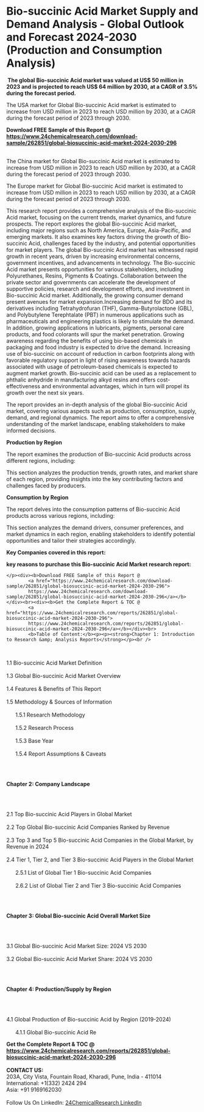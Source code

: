 <h1>Bio-succinic Acid Market Supply and Demand Analysis - Global Outlook and Forecast 2024-2030 (Production and Consumption Analysis)</h1><p><strong> The global Bio-succinic Acid market was valued at US$ 50 million in 2023 and is projected to reach US$ 64 million by 2030, at a CAGR of 3.5% during the forecast period. </strong></p><p>
</p><p>The USA market for Global Bio-succinic Acid market is estimated to increase from USD million in 2023 to reach USD million by 2030, at a CAGR during the forecast period of 2023 through 2030.</p><div><b>Download FREE Sample of this Report @ 
            <a href="https://www.24chemicalresearch.com/download-sample/262851/global-biosuccinic-acid-market-2024-2030-296">
            https://www.24chemicalresearch.com/download-sample/262851/global-biosuccinic-acid-market-2024-2030-296</a></b></div><br><p>
</p><p>The China market for Global Bio-succinic Acid market is estimated to increase from USD million in 2023 to reach USD million by 2030, at a CAGR during the forecast period of 2023 through 2030.</p><p>
</p><p>The Europe market for Global Bio-succinic Acid market is estimated to increase from USD million in 2023 to reach USD million by 2030, at a CAGR during the forecast period of 2023 through 2030.</p><p>
</p><p>This research report provides a comprehensive analysis of the Bio-succinic Acid market, focusing on the current trends, market dynamics, and future prospects. The report explores the global Bio-succinic Acid market, including major regions such as North America, Europe, Asia-Pacific, and emerging markets. It also examines key factors driving the growth of Bio-succinic Acid, challenges faced by the industry, and potential opportunities for market players. The global Bio-succinic Acid market has witnessed rapid growth in recent years, driven by increasing environmental concerns, government incentives, and advancements in technology. The Bio-succinic Acid market presents opportunities for various stakeholders, including Polyurethanes, Resins, Pigments &amp; Coatings. Collaboration between the private sector and governments can accelerate the development of supportive policies, research and development efforts, and investment in Bio-succinic Acid market. Additionally, the growing consumer demand present avenues for market expansion.Increasing demand for BDO and its derivatives including Tetrahydrofuran (THF), Gamma-Butyrolactone (GBL), and Polybutylene Terephtalate (PBT) in numerous applications such as pharmaceuticals and engineering plastics is likely to stimulate the demand. In addition, growing applications in lubricants, pigments, personal care products, and food colorants will spur the market penetration. Growing awareness regarding the benefits of using bio-based chemicals in packaging and food industry is expected to drive the demand. Increasing use of bio-succinic on account of reduction in carbon footprints along with favorable regulatory support in light of rising awareness towards hazards associated with usage of petroleum-based chemicals is expected to augment market growth. Bio-succinic acid can be used as a replacement to phthalic anhydride in manufacturing alkyd resins and offers cost-effectiveness and environmental advantages, which in turn will propel its growth over the next six years.</p><p>
</p><p>The report provides an in-depth analysis of the global Bio-succinic Acid market, covering various aspects such as production, consumption, supply, demand, and regional dynamics. The report aims to offer a comprehensive understanding of the market landscape, enabling stakeholders to make informed decisions.</p><p>
</p><p><strong>Production by Region</strong></p><p>
</p><p>The report examines the production of Bio-succinic Acid products across different regions, including:</p><p>
</p><p>
</p><p>This section analyzes the production trends, growth rates, and market share of each region, providing insights into the key contributing factors and challenges faced by producers.</p><p>
</p><p><strong>Consumption by Region</strong></p><p>
</p><p>The report delves into the consumption patterns of Bio-succinic Acid products across various regions, including:</p><p>
</p><p>
</p><p>This section analyzes the demand drivers, consumer preferences, and market dynamics in each region, enabling stakeholders to identify potential opportunities and tailor their strategies accordingly.</p><p>
<strong>Key Companies covered in this report:</strong></p><p>
</p><p>
</p><p><strong>key reasons to purchase this Bio-succinic Acid Market research report:</strong></p><p>

	</p><div><b>Download FREE Sample of this Report @ 
            <a href="https://www.24chemicalresearch.com/download-sample/262851/global-biosuccinic-acid-market-2024-2030-296">
            https://www.24chemicalresearch.com/download-sample/262851/global-biosuccinic-acid-market-2024-2030-296</a></b></div><br><div><b>Get the Complete Report & TOC @ 
            <a href="https://www.24chemicalresearch.com/reports/262851/global-biosuccinic-acid-market-2024-2030-296">
            https://www.24chemicalresearch.com/reports/262851/global-biosuccinic-acid-market-2024-2030-296</a></b></div><br>
            <b>Table of Content:</b><p><p><strong>Chapter 1: Introduction to Research &amp; Analysis Reports</strong></p><br />
<br />
<p>1.1 Bio-succinic Acid Market Definition<br /><br />
1.3 Global Bio-succinic Acid Market Overview<br /><br />
1.4 Features &amp; Benefits of This Report<br /><br />
1.5 Methodology &amp; Sources of Information<br /><br />
&nbsp;&nbsp;&nbsp;&nbsp;&nbsp; 1.5.1 Research Methodology<br /><br />
&nbsp;&nbsp;&nbsp;&nbsp;&nbsp; 1.5.2 Research Process<br /><br />
&nbsp;&nbsp;&nbsp;&nbsp;&nbsp; 1.5.3 Base Year<br /><br />
&nbsp;&nbsp;&nbsp;&nbsp;&nbsp; 1.5.4 Report Assumptions &amp; Caveats</p><br />
<br />
<p><strong>Chapter 2: Company Landscape</strong></p><br />
<br />
<p>2.1 Top Bio-succinic Acid Players in Global Market<br /><br />
2.2 Top Global Bio-succinic Acid Companies Ranked by Revenue<br /><br />
2.3 Top 3 and Top 5 Bio-succinic Acid Companies in the Global Market, by Revenue in 2024<br /><br />
2.4 Tier 1, Tier 2, and Tier 3 Bio-succinic Acid Players in the Global Market<br /><br />
&nbsp;&nbsp;&nbsp;&nbsp;&nbsp; 2.5.1 List of Global Tier 1 Bio-succinic Acid Companies<br /><br />
&nbsp;&nbsp;&nbsp;&nbsp;&nbsp; 2.6.2 List of Global Tier 2 and Tier 3 Bio-succinic Acid Companies</p><br />
<br />
<p><strong>Chapter 3: Global Bio-succinic Acid Overall Market Size</strong></p><br />
<br />
<p>3.1 Global Bio-succinic Acid Market Size: 2024 VS 2030<br /><br />
3.2 Global Bio-succinic Acid Market Share: 2024 VS 2030</p><br />
<br />
<p><strong>Chapter 4: Production/Supply by Region</strong></p><br />
<br />
<p>4.1 Global Production of Bio-succinic Acid by Region (2019-2024)<br /><br />
&nbsp;&nbsp;&nbsp;&nbsp;&nbsp; 4.1.1 Global Bio-succinic Acid Re</p><div><b>Get the Complete Report & TOC @ 
            <a href="https://www.24chemicalresearch.com/reports/262851/global-biosuccinic-acid-market-2024-2030-296">
            https://www.24chemicalresearch.com/reports/262851/global-biosuccinic-acid-market-2024-2030-296</a></b></div><br><b>CONTACT US:</b><br>
            203A, City Vista, Fountain Road, Kharadi, Pune, India - 411014<br>
            International: +1(332) 2424 294<br>
            Asia: +91 9169162030 <br><br>
            Follow Us On LinkedIn: <a href="https://www.linkedin.com/company/24chemicalresearch/">24ChemicalResearch LinkedIn</a>